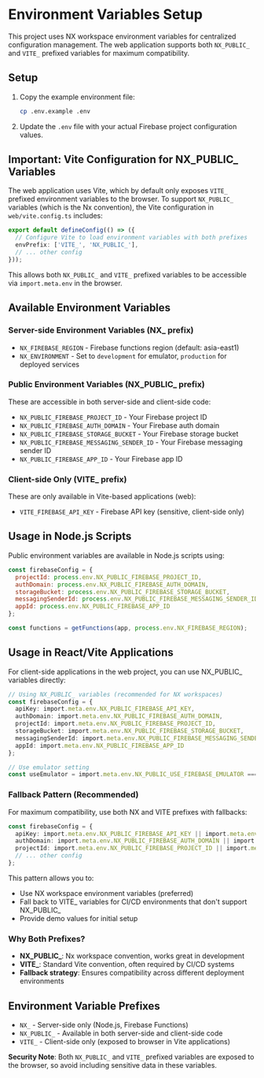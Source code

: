 # Environment Variables Setup

This project uses NX workspace environment variables for centralized configuration management. The web application supports both `NX_PUBLIC_` and `VITE_` prefixed variables for maximum compatibility.

## Setup

1. Copy the example environment file:
   ```bash
   cp .env.example .env
   ```

2. Update the `.env` file with your actual Firebase project configuration values.

## Important: Vite Configuration for NX_PUBLIC_ Variables

The web application uses Vite, which by default only exposes `VITE_` prefixed environment variables to the browser. To support `NX_PUBLIC_` variables (which is the Nx convention), the Vite configuration in `web/vite.config.ts` includes:

```typescript
export default defineConfig(() => ({
  // Configure Vite to load environment variables with both prefixes
  envPrefix: ['VITE_', 'NX_PUBLIC_'],
  // ... other config
}));
```

This allows both `NX_PUBLIC_` and `VITE_` prefixed variables to be accessible via `import.meta.env` in the browser.

## Available Environment Variables

### Server-side Environment Variables (NX_ prefix)
- `NX_FIREBASE_REGION` - Firebase functions region (default: asia-east1)  
- `NX_ENVIRONMENT` - Set to `development` for emulator, `production` for deployed services

### Public Environment Variables (NX_PUBLIC_ prefix)
These are accessible in both server-side and client-side code:
- `NX_PUBLIC_FIREBASE_PROJECT_ID` - Your Firebase project ID
- `NX_PUBLIC_FIREBASE_AUTH_DOMAIN` - Your Firebase auth domain
- `NX_PUBLIC_FIREBASE_STORAGE_BUCKET` - Your Firebase storage bucket
- `NX_PUBLIC_FIREBASE_MESSAGING_SENDER_ID` - Your Firebase messaging sender ID
- `NX_PUBLIC_FIREBASE_APP_ID` - Your Firebase app ID

### Client-side Only (VITE_ prefix)
These are only available in Vite-based applications (web):
- `VITE_FIREBASE_API_KEY` - Firebase API key (sensitive, client-side only)

## Usage in Node.js Scripts

Public environment variables are available in Node.js scripts using:

```javascript
const firebaseConfig = {
  projectId: process.env.NX_PUBLIC_FIREBASE_PROJECT_ID,
  authDomain: process.env.NX_PUBLIC_FIREBASE_AUTH_DOMAIN,
  storageBucket: process.env.NX_PUBLIC_FIREBASE_STORAGE_BUCKET,
  messagingSenderId: process.env.NX_PUBLIC_FIREBASE_MESSAGING_SENDER_ID,
  appId: process.env.NX_PUBLIC_FIREBASE_APP_ID
};

const functions = getFunctions(app, process.env.NX_FIREBASE_REGION);
```

## Usage in React/Vite Applications

For client-side applications in the web project, you can use NX_PUBLIC_ variables directly:

```typescript
// Using NX_PUBLIC_ variables (recommended for NX workspaces)
const firebaseConfig = {
  apiKey: import.meta.env.NX_PUBLIC_FIREBASE_API_KEY,
  authDomain: import.meta.env.NX_PUBLIC_FIREBASE_AUTH_DOMAIN,
  projectId: import.meta.env.NX_PUBLIC_FIREBASE_PROJECT_ID,
  storageBucket: import.meta.env.NX_PUBLIC_FIREBASE_STORAGE_BUCKET,
  messagingSenderId: import.meta.env.NX_PUBLIC_FIREBASE_MESSAGING_SENDER_ID,
  appId: import.meta.env.NX_PUBLIC_FIREBASE_APP_ID
};

// Use emulator setting
const useEmulator = import.meta.env.NX_PUBLIC_USE_FIREBASE_EMULATOR === 'true';
```

### Fallback Pattern (Recommended)
For maximum compatibility, use both NX and VITE prefixes with fallbacks:

```typescript
const firebaseConfig = {
  apiKey: import.meta.env.NX_PUBLIC_FIREBASE_API_KEY || import.meta.env.VITE_FIREBASE_API_KEY || "demo-key",
  authDomain: import.meta.env.NX_PUBLIC_FIREBASE_AUTH_DOMAIN || import.meta.env.VITE_FIREBASE_AUTH_DOMAIN || "demo.firebaseapp.com",
  projectId: import.meta.env.NX_PUBLIC_FIREBASE_PROJECT_ID || import.meta.env.VITE_FIREBASE_PROJECT_ID || "demo-project",
  // ... other config
};
```

This pattern allows you to:
- Use NX workspace environment variables (preferred)
- Fall back to VITE_ variables for CI/CD environments that don't support NX_PUBLIC_
- Provide demo values for initial setup

### Why Both Prefixes?

- **NX_PUBLIC_**: Nx workspace convention, works great in development
- **VITE_**: Standard Vite convention, often required by CI/CD systems
- **Fallback strategy**: Ensures compatibility across different deployment environments

## Environment Variable Prefixes

- `NX_` - Server-side only (Node.js, Firebase Functions)
- `NX_PUBLIC_` - Available in both server-side and client-side code
- `VITE_` - Client-side only (exposed to browser in Vite applications)

**Security Note**: Both `NX_PUBLIC_` and `VITE_` prefixed variables are exposed to the browser, so avoid including sensitive data in these variables.